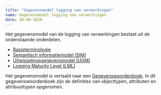 ```yaml
---
title: "Gegevensmodel logging van verwerkingen"
name: Gegevensmodel logging van verwerkingen
date: 28-09-2020
---
```


Het gegevensmodel van de logging van verwerkingen bestaat uit de onderstaande onderdelen.

- [Basisterminologie](./basisterminologie/readme.md)
- [Semantisch informatiemodel (SIM)](./semantisch_informatiemodel/readme.md)
- [Uitwisselingsgegevensmodel (UGM)](./uitwisselingsgegevensmodel/readme.md)
- [Logging Maturity Level (LML)](./logging_maturity_level/readme.md)

Het gegevensmodel is vertaald naar een [Gegevenswoordenboek](../gegevenswoordenboek/readme.md). In dit gegevenswoordenboek zijn de definities van objecttypen, attributen en attribuuttypen opgenomen.


